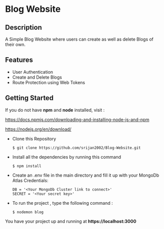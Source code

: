# Blog Website

## Description

A Simple Blog Website where users can create as well as delete Blogs of their own.

## Features

- User Authentication
- Create and Delete Blogs
- Route Protection using Web Tokens

## Getting Started

If you do not have <b>npm</b> and <b>node</b> installed, visit :

https://docs.npmjs.com/downloading-and-installing-node-js-and-npm

https://nodejs.org/en/download/

- Clone this Repository

   ```
   $ git clone https://github.com/srijan2002/Blog-Website.git
   ```
- Install all the dependencies by running this command

   ```
   $ npm install
   ```

- Create an .env file in the main directory and fill it up with your MongoDb Atlas Credentials:

   ```
   DB = '<Your MongoDb Cluster link to connect>'
   SECRET = '<Your secret key>'
   ```

- To run the project , type the following command :
   ```
   $ nodemon blog
   ```
You have your project up and running at <b>https://localhost:3000</b>





 
